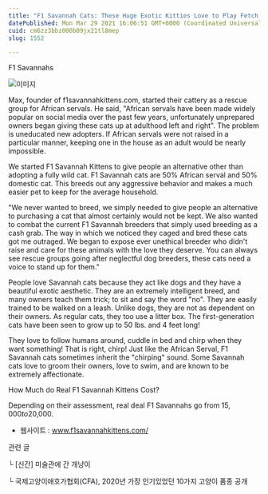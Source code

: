 ```yaml
---
title: "F1 Savannah Cats: These Huge Exotic Kitties Love to Play Fetch and Swim; and Cost Upwards of $20,000"
datePublished: Mon Mar 29 2021 16:06:51 GMT+0000 (Coordinated Universal Time)
cuid: cm6zz3bbz000b09jx21tl8mep
slug: 1552

---
```



F1 Savannahs

![이미지](https://cdn.hashnode.com/res/hashnode/image/upload/v1739247559740/d2c58868-ba88-4ebb-90da-3342deff1d7f.jpeg)

Max, founder of f1savannahkittens.com, started their cattery as a rescue group for African servals. He said, "African servals have been made widely popular on social media over the past few years, unfortunately unprepared owners began giving these cats up at adulthood left and right". The problem is uneducated new adopters. If African servals were not raised in a particular manner, keeping one in the house as an adult would be nearly impossible.

We started F1 Savannah Kittens to give people an alternative other than adopting a fully wild cat. F1 Savannah cats are 50% African serval and 50% domestic cat. This breeds out any aggressive behavior and makes a much easier pet to keep for the average household.

"We never wanted to breed, we simply needed to give people an alternative to purchasing a cat that almost certainly would not be kept. We also wanted to combat the current F1 Savannah breeders that simply used breeding as a cash grab. The way in which we noticed they caged and bred these cats got me outraged. We began to expose ever unethical breeder who didn't raise and care for these animals with the love they deserve. You can always see rescue groups going after neglectful dog breeders, these cats need a voice to stand up for them."

People love Savannah cats because they act like dogs and they have a beautiful exotic aesthetic. They are an extremely intelligent breed, and many owners teach them trick; to sit and say the word "no". They are easily trained to be walked on a leash. Unlike dogs, they are not as dependent on their owners. As regular cats, they too use a litter box. The first-generation cats have been seen to grow up to 50 lbs. and 4 feet long!

They love to follow humans around, cuddle in bed and chirp when they want something! That is right, chirp! Just like the African Serval, F1 Savannah cats sometimes inherit the "chirping" sound. Some Savannah cats love to groom their owners, love to swim, and are known to be extremely affectionate.

How Much do Real F1 Savannah Kittens Cost?

Depending on their assessment, real deal F1 Savannahs go from $15,000 to $20,000.

- 웹사이트 : www.f1savannahkittens.com/

관련 글

└ [신간] 미술관에 간 개냥이

└ 국제고양이애호가협회(CFA), 2020년 가장 인기있었던 10가지 고양이 품종 공개